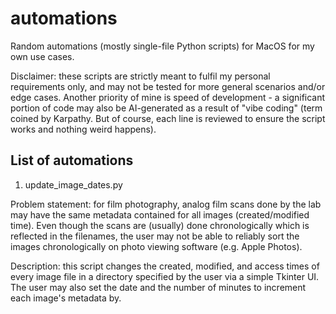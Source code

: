 # automations
Random automations (mostly single-file Python scripts) for MacOS for my own use cases.

Disclaimer: these scripts are strictly meant to fulfil my personal requirements only, and may not be tested for more general scenarios and/or edge cases. Another priority of mine is speed of development - a significant portion of code may also be AI-generated as a result of "vibe coding" (term coined by Karpathy. But of course, each line is reviewed to ensure the script works and nothing weird happens).

## List of automations
1. update_image_dates.py

Problem statement: for film photography, analog film scans done by the lab may have the same metadata contained for all images (created/modified time). Even though the scans are (usually) done chronologically which is reflected in the filenames, the user may not be able to reliably sort the images chronologically on photo viewing software (e.g. Apple Photos).

Description: this script changes the created, modified, and access times of every image file in a directory specified by the user via a simple Tkinter UI. The user may also set the date and the number of minutes to increment each image's metadata by.
